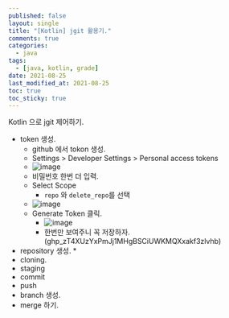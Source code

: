 ```yaml
---
published: false
layout: single
title: "[Kotlin] jgit 활용기."
comments: true
categories:
  - java
tags:
  - [java, kotlin, grade]
date: 2021-08-25
last_modified_at: 2021-08-25
toc: true
toc_sticky: true
---
```

Kotlin 으로 jgit 제어하기.


* token 생성.
    * github 에서 tokon 생성.
    * Settings > Developer Settings > Personal access tokens
    * ![image](https://user-images.githubusercontent.com/22446581/131286636-49fe3d4e-2ca0-4684-a8be-3f7ffb058292.png)
    * 비밀번호 한번 더 입력.
    * Select Scope
        * `repo` 와 `delete_repo`를 선택
    * ![image](https://user-images.githubusercontent.com/22446581/131287105-8d4b7134-49fb-462c-a8b7-06ced46dcf47.png)
    * Generate Token 클릭.
        * ![image](https://user-images.githubusercontent.com/22446581/131287255-9e60a060-e090-4c60-ad82-802dbe66d5ed.png)
        * 한번만 보여주니 꼭 저장하자. (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)
* repository 생성.
    * 
* cloning.
* staging
* commit
* push
* branch 생성.
* merge 하기.

